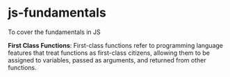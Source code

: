 # js-fundamentals
To cover the fundamentals in JS

**First Class Functions**: First-class functions refer to programming language features that treat functions as first-class citizens, allowing them to be assigned to variables, passed as arguments, and returned from other functions.
